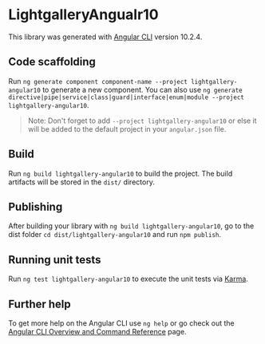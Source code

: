 # LightgalleryAngualr10

This library was generated with [Angular CLI](https://github.com/angular/angular-cli) version 10.2.4.

## Code scaffolding

Run `ng generate component component-name --project lightgallery-angular10` to generate a new component. You can also
use `ng generate directive|pipe|service|class|guard|interface|enum|module --project lightgallery-angular10`.
> Note: Don't forget to add `--project lightgallery-angular10` or else it will be added to the default project in
> your `angular.json` file.

## Build

Run `ng build lightgallery-angular10` to build the project. The build artifacts will be stored in the `dist/` directory.

## Publishing

After building your library with `ng build lightgallery-angular10`, go to the dist
folder `cd dist/lightgallery-angular10` and run `npm publish`.

## Running unit tests

Run `ng test lightgallery-angular10` to execute the unit tests via [Karma](https://karma-runner.github.io).

## Further help

To get more help on the Angular CLI use `ng help` or go check out
the [Angular CLI Overview and Command Reference](https://angular.io/cli) page.
